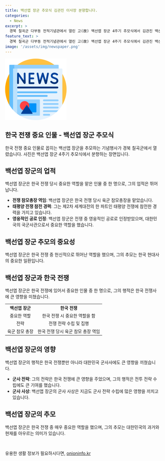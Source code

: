 ```yaml
---
title: 백선엽 장군 추모식 김관진 이사장 분향합니다.
categories:
  - News
excerpt: >
  경북 칠곡군 다부동 전적기념관에서 열린 고(故) 백선엽 장군 4주기 추모식에서 김관진 백선엽장군기념재단 이사장이 분향하고 있다. (육군 제공)
feature_text: >
  경북 칠곡군 다부동 전적기념관에서 열린 고(故) 백선엽 장군 4주기 추모식에서 김관진 백선엽장군기념재단 이사장이 분향하고 있다. (육군 제공)
image: '/assets/img/newspaper.png'
---
```


<p><img src="/assets/img/newspaper.png" alt="kimp 속보" /></p>

<h2 data-ke-size="size26">한국 전쟁 중요 인물 - 백선엽 장군 추모식</h2>

<p data-ke-size="size16">한국 전쟁 중요 인물로 꼽히는 백선엽 장군을 추모하는 기념행사가 경북 칠곡군에서 열렸습니다. 사진은 백선엽 장군 4주기 추모식에서 분향하는 장면입니다.</p>

<h2 data-ke-size="size26">백선엽 장군의 업적</h2>

<p data-ke-size="size16">백선엽 장군은 한국 전쟁 당시 중요한 역할을 맡은 인물 중 한 명으로, 그의 업적은 뛰어납니다.</p>

<ul>
    <li><b>전쟁 참모총장 역임</b>: 백선엽 장군은 한국 전쟁 당시 육군 참모총장을 맡았습니다.</li>
    <li><b>태평양 전쟁 참전 경력</b>: 그는 제2차 세계대전의 한 파트인 태평양 전쟁에 참전한 경력을 가지고 있습니다.</li>
    <li><b>영웅적인 공로 인정</b>: 백선엽 장군은 전쟁 중 영웅적인 공로로 인정받았으며, 대한민국의 국군사관으로서 중요한 역할을 했습니다.</li>
</ul>

<h2 data-ke-size="size26">백선엽 장군 추모의 중요성</h2>

<p data-ke-size="size16">백선엽 장군은 한국 전쟁 중 헌신적으로 뛰어난 역할을 했으며, 그의 추모는 한국 현대사의 중요한 일환입니다.</p>

<h2 data-ke-size="size26">백선엽 장군과 한국 전쟁</h2>

<p data-ke-size="size16">백선엽 장군은 한국 전쟁에 있어서 중요한 인물 중 한 명으로, 그의 행적은 한국 전쟁사에 큰 영향을 미쳤습니다.</p>

<table>
    <tr>
        <td style="text-align: center; height: 17px;"><b>백선엽 장군</b></td>
        <td style="text-align: center; height: 17px;"><b>한국 전쟁</b></td>
    </tr>
    <tr>
        <td style="text-align: center; height: 17px;">중요한 역할</td>
        <td style="text-align: center; height: 17px;">한국 전쟁 시 중요한 역할을 함</td>
    </tr>
    <tr>
        <td style="text-align: center; height: 17px;">전략</td>
        <td style="text-align: center; height: 17px;">전쟁 전략 수립 및 집행</td>
    </tr>
    <tr>
        <td style="text-align: center; height: 17px;">육군 참모 총장</td>
        <td style="text-align: center; height: 17px;">한국 전쟁 당시 육군 참모 총장 역임</td>
    </tr>
</table>

<h2 data-ke-size="size26">백선엽 장군의 영향</h2>

<p data-ke-size="size16">백선엽 장군의 행적은 한국 전쟁뿐만 아니라 대한민국 군사사에도 큰 영향을 끼쳤습니다.</p>

<ul>
    <li><b>군사 전략</b>: 그의 전략은 한국 전쟁에 큰 영향을 주었으며, 그의 행적은 전투 전략 수립에도 큰 기여를 했습니다.</li>
    <li><b>군사 사상</b>: 백선엽 장군의 군사 사상은 지금도 군사 전략 수립에 많은 영향을 끼치고 있습니다.</li>
</ul>

<h2 data-ke-size="size26">백선엽 장군의 추모</h2>

<p data-ke-size="size16">백선엽 장군은 한국 전쟁 중 매우 중요한 역할을 했으며, 그의 추모는 대한민국의 과거와 현재를 아우르는 의미가 있습니다.</p>

<p data-ke-size="size16">&nbsp;</p>
유용한 생활 정보가 필요하시다면, <a href="https://onioninfo.kr" rel="dofollow">onioninfo.kr</a>


